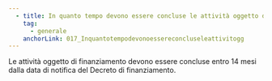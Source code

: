 ```yaml
---
  - title: In quanto tempo devono essere concluse le attività oggetto di finanziamento per le Aziende Ospedaliere che hanno da 1 a 500 o da 501 a 1000 posti letto ?
    tag:
      - generale
    anchorLink: 017_Inquantotempodevonoessereconcluseleattivitogg
---
```


Le attività oggetto di finanziamento devono essere concluse entro 14 mesi dalla data di notifica del Decreto di finanziamento.

